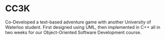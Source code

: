 # CC3K
Co-Developed a text-based adventure game with another University of Waterloo student. First designed using UML, then implemented in C++ all in two weeks for our Object-Oriented Software Development course. 
